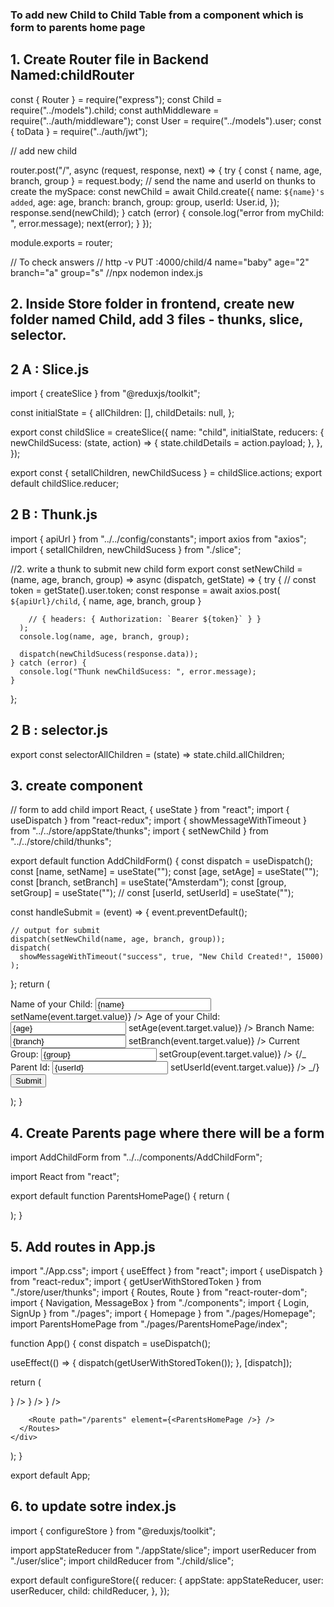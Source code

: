 ### To add new Child to Child Table from a component which is form to parents home page

## 1. Create Router file in Backend Named:childRouter

const { Router } = require("express");
const Child = require("../models").child;
const authMiddleware = require("../auth/middleware");
const User = require("../models").user;
const { toData } = require("../auth/jwt");

// add new child

router.post("/", async (request, response, next) => {
try {
const { name, age, branch, group } = request.body; // send the name and userId on thunks to create the mySpace:
const newChild = await Child.create({
name: `${name}'s added`,
age: age,
branch: branch,
group: group,
userId: User.id,
});
response.send(newChild);
} catch (error) {
console.log("error from myChild: ", error.message);
next(error);
}
});

module.exports = router;

// To check answers
// http -v PUT :4000/child/4 name="baby" age="2" branch="a" group="s"
//npx nodemon index.js

## 2. Inside Store folder in frontend, create new folder named Child, add 3 files - thunks, slice, selector.

## 2 A : Slice.js

import { createSlice } from "@reduxjs/toolkit";

const initialState = {
allChildren: [],
childDetails: null,
};

export const childSlice = createSlice({
name: "child",
initialState,
reducers: {
newChildSucess: (state, action) => {
state.childDetails = action.payload;
},
},
});

export const { setallChildren, newChildSucess } = childSlice.actions;
export default childSlice.reducer;

## 2 B : Thunk.js

import { apiUrl } from "../../config/constants";
import axios from "axios";
import { setallChildren, newChildSucess } from "./slice";

//2. write a thunk to submit new child form
export const setNewChild =
(name, age, branch, group) => async (dispatch, getState) => {
try {
// const token = getState().user.token;
const response = await axios.post(
`${apiUrl}/child`,
{ name, age, branch, group }

        // { headers: { Authorization: `Bearer ${token}` } }
      );
      console.log(name, age, branch, group);

      dispatch(newChildSucess(response.data));
    } catch (error) {
      console.log("Thunk newChildSucess: ", error.message);
    }

};

## 2 B : selector.js

export const selectorAllChildren = (state) => state.child.allChildren;

## 3. create component

// form to add child
import React, { useState } from "react";
import { useDispatch } from "react-redux";
import { showMessageWithTimeout } from "../../store/appState/thunks";
import { setNewChild } from "../../store/child/thunks";

export default function AddChildForm() {
const dispatch = useDispatch();
const [name, setName] = useState("");
const [age, setAge] = useState("");
const [branch, setBranch] = useState("Amsterdam");
const [group, setGroup] = useState("");
// const [userId, setUserId] = useState("");

const handleSubmit = (event) => {
event.preventDefault();

    // output for submit
    dispatch(setNewChild(name, age, branch, group));
    dispatch(
      showMessageWithTimeout("success", true, "New Child Created!", 15000)
    );

};
return (

<div>
<form onSubmit={handleSubmit}>
<label>
Name of your Child:
<input
type="text"
name="Name"
value={name}
onChange={(event) => setName(event.target.value)}
/>
</label>
<label>
Age of your Child:
<input
type="text"
name="Age"
value={age}
onChange={(event) => setAge(event.target.value)}
/>
</label>
<label>
Branch Name:
<input
type="text"
name="Branch"
value={branch}
onChange={(event) => setBranch(event.target.value)}
/>
</label>
<label>
Current Group:
<input
type="text"
name="Group"
value={group}
onChange={(event) => setGroup(event.target.value)}
/>
</label>
{/_ <label>
Parent Id:
<input
type="text"
name="UserId"
value={userId}
onChange={(event) => setUserId(event.target.value)}
/>
</label> _/}
<button type="submit">Submit</button>
</form>
</div>
);
}

## 4. Create Parents page where there will be a form

import AddChildForm from "../../components/AddChildForm";

import React from "react";

export default function ParentsHomePage() {
return (

<div>
<AddChildForm />
</div>
);
}

## 5. Add routes in App.js

import "./App.css";
import { useEffect } from "react";
import { useDispatch } from "react-redux";
import { getUserWithStoredToken } from "./store/user/thunks";
import { Routes, Route } from "react-router-dom";
import { Navigation, MessageBox } from "./components";
import { Login, SignUp } from "./pages";
import { Homepage } from "./pages/Homepage";
import ParentsHomePage from "./pages/ParentsHomePage/index";

function App() {
const dispatch = useDispatch();

useEffect(() => {
dispatch(getUserWithStoredToken());
}, [dispatch]);

return (

<div>
<Navigation />
<MessageBox />
<Routes>
<Route path="/" element={<Homepage />} />
<Route path="/signup" element={<SignUp />} />
<Route path="/login" element={<Login />} />

        <Route path="/parents" element={<ParentsHomePage />} />
      </Routes>
    </div>

);
}

export default App;

## 6. to update sotre index.js

import { configureStore } from "@reduxjs/toolkit";

import appStateReducer from "./appState/slice";
import userReducer from "./user/slice";
import childReducer from "./child/slice";

export default configureStore({
reducer: {
appState: appStateReducer,
user: userReducer,
child: childReducer,
},
});
